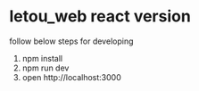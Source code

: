 # letou_web react version

follow below steps for developing
1. npm install
2. npm run dev
3. open http://localhost:3000
